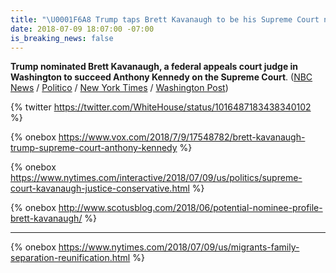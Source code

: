 ```yaml
---
title: "\U0001F6A8 Trump taps Brett Kavanaugh to be his Supreme Court nominee"
date: 2018-07-09 18:07:00 -07:00
is_breaking_news: false
---
```


**Trump nominated Brett Kavanaugh, a federal appeals court judge in Washington to succeed Anthony Kennedy on the Supreme Court**. ([NBC News](https://www.nbcnews.com/politics/supreme-court/trump-taps-federal-appeals-court-judge-brett-kavanaugh-supreme-court-n889921) / [Politico](https://www.politico.com/story/2018/07/09/trumps-supreme-court-pick-thomas-hardiman-and-brett-kavanaugh-702297) / [New York Times](https://www.nytimes.com/2018/07/09/us/politics/brett-kavanaugh-supreme-court.html) / [Washington Post](https://www.washingtonpost.com/politics/trump-supreme-court-pick/2018/07/09/afa8ae36-83a0-11e8-8f6c-46cb43e3f306_story.html))

{%  twitter https://twitter.com/WhiteHouse/status/1016487183438340102 %}

{% onebox https://www.vox.com/2018/7/9/17548782/brett-kavanaugh-trump-supreme-court-anthony-kennedy %}

{% onebox https://www.nytimes.com/interactive/2018/07/09/us/politics/supreme-court-kavanaugh-justice-conservative.html %}

{% onebox http://www.scotusblog.com/2018/06/potential-nominee-profile-brett-kavanaugh/ %}

---

{% onebox https://www.nytimes.com/2018/07/09/us/migrants-family-separation-reunification.html %}